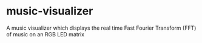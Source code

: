 # music-visualizer
A music visualizer which displays the real time Fast Fourier Transform (FFT) of music on an RGB LED matrix
